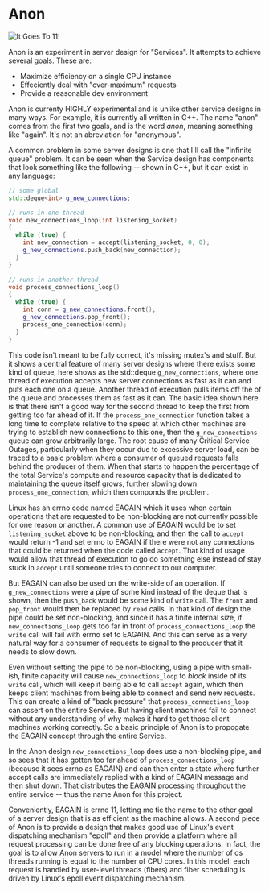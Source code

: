 Anon
====

![It Goes To 11!](http://beerpulse.com/wp-content/uploads/2011/08/BellsGoesTo11Front.png?raw=true)

Anon is an experiment in server design for "Services".  It attempts to achieve
several goals.  These are:

* Maximize efficiency on a single CPU instance
* Effeciently deal with "over-maximum" requests
* Provide a reasonable dev environment

Anon is currenty HIGHLY experimental and is unlike other service designs in many
ways.  For example, it is currently all written in C++.  The name "anon" comes
from the first two goals, and is the word *anon*, meaning something like "again".
It's not an abreviation for "anonymous".

A common problem in some server designs is one that I'll call the "infinite queue"
problem.  It can be seen when the Service design has components that look something
like the following -- shown in C++, but it can exist in any language:

```C++
// some global
std::deque<int> g_new_connections;

// runs in one thread
void new_connections_loop(int listening_socket)
{
  while (true) {
    int new_connection = accept(listening_socket, 0, 0);
    g_new_connections.push_back(new_connection);
  }
}

// runs in another thread
void process_connections_loop()
{
  while (true) {
    int conn = g_new_connections.front();
    g_new_connections.pop_front();
    process_one_connection(conn);
  }
}
```

This code isn't meant to be fully correct, it's missing mutex's and stuff.
But it shows a central feature of many server designs where there exists some
kind of queue, here shows as the std::deque `g_new_connections`, where one thread
of execution accepts new server connections as fast as it can and puts each
one on a queue.  Another thread of execution pulls items off the of the queue
and processes them as fast as it can.  The basic idea shown here is that there
isn't a good way for the second thread to keep the first from getting too far
ahead of it.  If the `process_one_connection` function takes a long time to
complete relative to the speed at which other machines are trying to establish
new connections to this one, then the `g_new_connections` queue can grow
arbitrarily large.  The root cause of many Critical Service Outages, particularly
when they occur due to excessive server load, can be traced to a basic problem
where a consumer of queued requests falls behind the producer of them.  When
that starts to happen the percentage of the total Service's compute and resource
capacity that is dedicated to maintaining the queue itself grows, further
slowing down `process_one_connection`, which then componds the problem.

Linux has an errno code named EAGAIN which it uses when certain operations
that are requested to be non-blocking are not currently possible for one reason
or another.  A common use of EAGAIN would be to set `listening_socket` above to
be non-blocking, and then the call to `accept` would return -1 and set errno
to EAGAIN if there were not any connections that could be returned when the
code called `accept`.   That kind of usage would allow that thread of execution
to go do something else instead of stay stuck in `accept` until someone tries
to connect to our computer.

But EAGAIN can also be used on the write-side of an operation.  If
`g_new_connections` were a pipe of some kind instead of the deque that is
shown, then the `push_back` would be some kind of `write` call.  The `front`
and `pop_front` would then be replaced by `read` calls.  In that kind of design
the pipe could be set non-blocking, and since it has a finite internal size,
if `new_connections_loop` gets too far in front of `process_connections_loop`
the `write` call will fail with errno set to EAGAIN.  And this can serve as
a very natural way for a consumer of requests to signal to the producer that
it needs to slow down.

Even without setting the pipe to be non-blocking, using a pipe with small-ish,
finite capacity will cause `new_connections_loop` to *block* inside of its
`write` call, which will keep it being able to call `accept` again, which
then keeps client machines from being able to connect and send new requests.
This can create a kind of "back pressure" that `process_connections_loop` can
assert on the entire Service.  But having client machines fail to connect
without any understanding of why makes it hard to get those client machines
working correctly.  So a basic principle of Anon is to propogate the EAGAIN
concept through the entire Service.

In the Anon design `new_connections_loop` does use a non-blocking pipe, and
so sees that it has gotten too far ahead of `process_connections_loop` (because
it sees errno as EAGAIN) and can then enter a state where further accept calls
are immediately replied with a kind of EAGAIN message and then shut down.  That
distributes the EAGAIN processing throughout the entire service -- thus the name
Anon for this project.

Conveniently, EAGAIN is errno 11, letting me tie the name to the other goal
of a server design that is as efficient as the machine allows.  A second piece
of Anon is to provide a design that makes good use of Linux's event dispatching
mechanism "epoll" and then provide a platform where all request processing
can be done free of any blocking operations.  In fact, the goal is to allow Anon
servers to run in a model where the number of os threads running is equal to the
number of CPU cores.  In this model, each request is handled by user-level threads
(fibers) and fiber scheduling is driven by Linux's epoll event dispatching mechanism.


